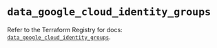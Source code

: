 # `data_google_cloud_identity_groups`

Refer to the Terraform Registry for docs: [`data_google_cloud_identity_groups`](https://registry.terraform.io/providers/hashicorp/google-beta/6.12.0/docs/data-sources/google_cloud_identity_groups).
